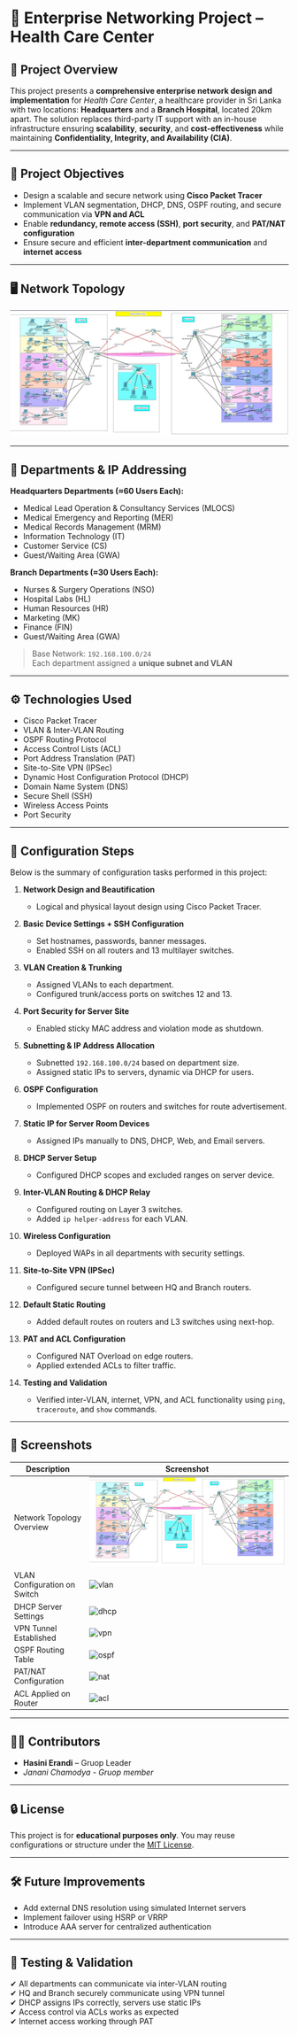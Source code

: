 # 🏥 Enterprise Networking Project  –  Health Care Center

## 📘 Project Overview

This project presents a **comprehensive enterprise network design and implementation** for *Health Care Center*, a healthcare provider in Sri Lanka with two locations: **Headquarters** and a **Branch Hospital**, located 20km apart. The solution replaces third-party IT support with an in-house infrastructure ensuring **scalability**, **security**, and **cost-effectiveness** while maintaining **Confidentiality, Integrity, and Availability (CIA)**.

---

## 🧩 Project Objectives

- Design a scalable and secure network using **Cisco Packet Tracer**
- Implement VLAN segmentation, DHCP, DNS, OSPF routing, and secure communication via **VPN and ACL**
- Enable **redundancy, remote access (SSH)**, **port security**, and **PAT/NAT configuration**
- Ensure secure and efficient **inter-department communication** and **internet access**

---

## 🖥️ Network Topology



![Network Topology Screenshot](https://github.com/hehsilva/Enterprise_Network_project/blob/e1148331dc16441f5b4c107feb16ecc9c59f5492/Network%20Topology.jpg)

---

## 🏢 Departments & IP Addressing

**Headquarters Departments (≈60 Users Each):**
- Medical Lead Operation & Consultancy Services (MLOCS)
- Medical Emergency and Reporting (MER)
- Medical Records Management (MRM)
- Information Technology (IT)
- Customer Service (CS)
- Guest/Waiting Area (GWA)

**Branch Departments (≈30 Users Each):**
- Nurses & Surgery Operations (NSO)
- Hospital Labs (HL)
- Human Resources (HR)
- Marketing (MK)
- Finance (FIN)
- Guest/Waiting Area (GWA)

> Base Network: `192.168.100.0/24`  
> Each department assigned a **unique subnet and VLAN**

---

## ⚙️ Technologies Used

- Cisco Packet Tracer
- VLAN & Inter-VLAN Routing
- OSPF Routing Protocol
- Access Control Lists (ACL)
- Port Address Translation (PAT)
- Site-to-Site VPN (IPSec)
- Dynamic Host Configuration Protocol (DHCP)
- Domain Name System (DNS)
- Secure Shell (SSH)
- Wireless Access Points
- Port Security

---

## 🔧 Configuration Steps

Below is the summary of configuration tasks performed in this project:

1. **Network Design and Beautification**  
   - Logical and physical layout design using Cisco Packet Tracer.

2. **Basic Device Settings + SSH Configuration**  
   - Set hostnames, passwords, banner messages.  
   - Enabled SSH on all routers and 13 multilayer switches.

3. **VLAN Creation & Trunking**  
   - Assigned VLANs to each department.  
   - Configured trunk/access ports on switches 12 and 13.

4. **Port Security for Server Site**  
   - Enabled sticky MAC address and violation mode as shutdown.

5. **Subnetting & IP Address Allocation**  
   - Subnetted `192.168.100.0/24` based on department size.  
   - Assigned static IPs to servers, dynamic via DHCP for users.

6. **OSPF Configuration**  
   - Implemented OSPF on routers and switches for route advertisement.

7. **Static IP for Server Room Devices**  
   - Assigned IPs manually to DNS, DHCP, Web, and Email servers.

8. **DHCP Server Setup**  
   - Configured DHCP scopes and excluded ranges on server device.

9. **Inter-VLAN Routing & DHCP Relay**  
   - Configured routing on Layer 3 switches.  
   - Added `ip helper-address` for each VLAN.

10. **Wireless Configuration**  
    - Deployed WAPs in all departments with security settings.

11. **Site-to-Site VPN (IPSec)**  
    - Configured secure tunnel between HQ and Branch routers.

12. **Default Static Routing**  
    - Added default routes on routers and L3 switches using next-hop.

13. **PAT and ACL Configuration**  
    - Configured NAT Overload on edge routers.  
    - Applied extended ACLs to filter traffic.

14. **Testing and Validation**  
    - Verified inter-VLAN, internet, VPN, and ACL functionality using `ping`, `traceroute`, and `show` commands.

---

## 📸 Screenshots

| Description                         | Screenshot |
|-------------------------------------|------------|
| Network Topology Overview           | ![topo](https://github.com/hehsilva/Enterprise_Network_project/blob/e1148331dc16441f5b4c107feb16ecc9c59f5492/Network%20Topology.jpg) |
| VLAN Configuration on Switch        | ![vlan](screenshots/vlan_config.png) |
| DHCP Server Settings                | ![dhcp](screenshots/dhcp_config.png) |
| VPN Tunnel Established              | ![vpn](screenshots/vpn_status.png) |
| OSPF Routing Table                  | ![ospf](screenshots/ospf_routing.png) |
| PAT/NAT Configuration               | ![nat](screenshots/pat_config.png) |
| ACL Applied on Router               | ![acl](screenshots/acl_config.png) |



---

## 👨‍💼 Contributors

- **Hasini Erandi** – Gruop Leader   
- *Janani Chamodya - Gruop member*

---

## 🔒 License

This project is for **educational purposes only**. You may reuse configurations or structure under the [MIT License](LICENSE).

---

## 🛠 Future Improvements

- Add external DNS resolution using simulated Internet servers
- Implement failover using HSRP or VRRP
- Introduce AAA server for centralized authentication

---

## 🧪 Testing & Validation

✔ All departments can communicate via inter-VLAN routing  
✔ HQ and Branch securely communicate using VPN tunnel  
✔ DHCP assigns IPs correctly, servers use static IPs  
✔ Access control via ACLs works as expected  
✔ Internet access working through PAT




